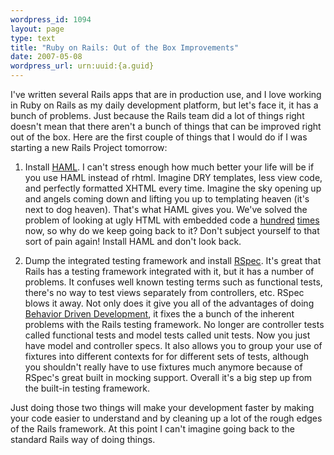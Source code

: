 ```yaml
--- 
wordpress_id: 1094
layout: page
type: text
title: "Ruby on Rails: Out of the Box Improvements"
date: 2007-05-08  
wordpress_url: urn:uuid:{a.guid}
---
```

<p>I've written several Rails apps that are in production use, and I love working in Ruby on Rails as my daily development platform, but let's face it, it has a bunch of problems.  Just because the Rails team did a lot of things right doesn't mean that there aren't a bunch of things that can be improved right out of the box.  Here are the first couple of things that I would do if I was starting a new Rails Project tomorrow:</p>

<ol>
<li><p>Install <a href="http://haml.hamptoncatlin.com/">HAML</a>.  I can't stress enough how much better your life will be if you use HAML instead of rhtml.  Imagine DRY templates, less view code, and perfectly formatted XHTML every time.  Imagine the sky opening up and angels coming down and lifting you up to templating heaven (it's next to dog heaven).  That's what HAML gives you.  We've solved the problem of looking at ugly HTML with embedded code a <a href="http://velocity.apache.org/">hundred</a> <a href="http://www.seaside.st/Documentation/GeneratingHTML/">times</a> now, so why do we keep going back to it?  Don't subject yourself to that sort of pain again!  Install HAML and don't look back.</p></li>
<li><p>Dump the integrated testing framework and install <a href="http://rspec.rubyforge.org/">RSpec</a>.  It's great that Rails has a testing framework integrated with it, but it has a number of problems.  It confuses well known testing terms such as functional tests, there's no way to test views separately from controllers, etc.  RSpec blows it away.  Not only does it give you all of the advantages of doing <a href="http://behaviour-driven.org/">Behavior Driven Development</a>, it fixes the a bunch of the inherent problems with the Rails testing framework.  No longer are controller tests called functional tests and model tests called unit tests.  Now you just have model and controller specs.  It also allows you to group your use of fixtures into different contexts for for different sets of tests, although you shouldn't really have to use fixtures much anymore because of RSpec's great built in mocking support.  Overall it's a big step up from the built-in testing framework.</p></li>
</ol>

<p>Just doing those two things will make your development faster by making your code easier to understand and by cleaning up a lot of the rough edges of the Rails framework. At this point I can't imagine going back to the standard Rails way of doing things.</p>
